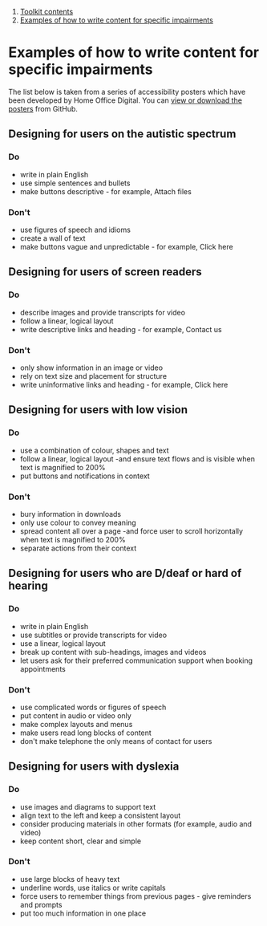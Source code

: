 1.  [Toolkit contents](contents)
2.  [Examples of how to write content for specific impairments](#)

# Examples of how to write content for specific impairments

The list below is taken from a series of accessibility posters which have been developed by Home Office Digital. You can [view or download the posters](https://ukhomeoffice.github.io/accessibility-posters/posters/accessibility-posters.pdf "accessibility posters")  from GitHub.

## Designing for users on the autistic spectrum

### Do

*   write in plain English
*   use simple sentences and bullets
*   make buttons descriptive - for example, Attach files

### Don't

*   use figures of speech and idioms
*   create a wall of text
*   make buttons vague and unpredictable - for example, Click here

## Designing for users of screen readers

### Do

*   describe images and provide transcripts for video
*   follow a linear, logical layout
*   write descriptive links and heading - for example, Contact us

### Don't

*   only show information in an image or video
*   rely on text size and placement for structure
*   write uninformative links and heading - for example, Click here

## Designing for users with low vision

### Do

*   use a combination of colour, shapes and text
*   follow a linear, logical layout -and ensure text flows and is visible when text is magnified to 200%
*   put buttons and notifications in context

### Don't

*   bury information in downloads
*   only use colour to convey meaning
*   spread content all over a page -and force user to scroll horizontally when text is magnified to 200%
*   separate actions from their context

## Designing for users who are D/deaf or hard of hearing

### Do

*   write in plain English
*   use subtitles or provide transcripts for video
*   use a linear, logical layout
*   break up content with sub-headings, images and videos
*   let users ask for their preferred communication support when booking appointments

### Don't

*   use complicated words or figures of speech
*   put content in audio or video only
*   make complex layouts and menus
*   make users read long blocks of content
*   don't make telephone the only means of contact for users

## Designing for users with dyslexia

### Do

*   use images and diagrams to support text
*   align text to the left and keep a consistent layout
*   consider producing materials in other formats (for example, audio and video)
*   keep content short, clear and simple

### Don't

*   use large blocks of heavy text
*   underline words, use italics or write capitals
*   force users to remember things from previous pages - give reminders and prompts
*   put too much information in one place
